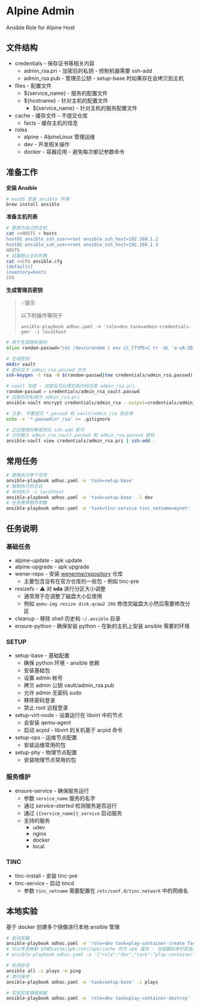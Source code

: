 # Alpine Admin
Ansible Role for Alpine Host

## 文件结构
* credentials - 保存证书等相关内容
  * admin_rsa.pri - 加密后的私钥 - 控制机器需要 ssh-add
  * admin_rsa.pub - 管理员公钥 - setup-base 时如果存在会拷贝到主机
* files - 配置文件
  * ${service_name} - 服务的配置文件
  * ${hostname} - 针对主机的配置文件
    * ${service_name} - 针对主机的服务配置文件
* cache - 缓存文件 - 不提交仓库
  * facts - 缓存主机的信息
* roles
  * alpine - AlpineLinux 管理运维
  * dev - 开发相关操作
  * docker - 容器应用 - 避免每次都记参数命令

## 准备工作

__安装 Ansible__
```bash
# macOS 安装 ansible 环境
brew install ansible
```

__准备主机列表__

```bash
# 替换为自己的主机
cat <<HOSTS > hosts
host01 ansible_ssh_user=root ansible_ssh_host=192.168.1.2
host02 ansible_ssh_user=root ansible_ssh_host=192.168.1.3
HOSTS
# 设置默认主机列表
cat <<CFG ansible.cfg
[defaults]
inventory=hosts
CFG
```

__生成管理员密钥__

> 💡提示
> 
> 以下的操作等同于
>
> ```
> ansible-playbook adhoc.yaml -e 'role=dev task=admin-credentials-gen' -i localhost
> ```


```bash
# 用于生成随机密码
alias random-passwd="cat /dev/urandom | env LC_CTYPE=C tr -dc 'a-zA-Z0-9' | head -c 32"

# 生成密钥
mkdir vault
# 密码位于 admin_rsa.passwd 文件
ssh-keygen -t rsa -N $(random-passwd|tee credentials/admin_rsa.passwd) -f credentials/admin_rsa

# vault 加密 - 加密后可以提交到代码仓库 admin_rsa.pri
random-passwd > credentials/admin_rsa_vault.passwd
# 加密后的私钥为 admin_rsa.pri
ansible-vault encrypt credentials/admin_rsa --output=credentials/admin_rsa.pri --vault-password-file=credentials/admin_rsa_vault.passwd

# 注意: 不要提交 *.passwd 和 vault/admin_rsa 到仓库
echo -e '*.passwd\n*_rsa' >> .gitignore

# 之后使用时解密然后 ssh-add 即可
# 分别输入 admin_rsa_vault.passwd 和 admin_rsa.passwd 密码
ansible-vault view credentials/admin_rsa.pri | ssh-add -
```

## 常用任务

```bash
# 直接执行单个任务
ansible-playbook adhoc.yaml -e 'task=setup-base'
# 限制执行的主机
# 本地执行 -i localhost
ansible-playbook adhoc.yaml -e 'task=setup-base' -l dev
# 任务携带额外参数
ansible-playbook adhoc.yaml -e 'task=tinc-service tinc_netname=mynet'
```

## 任务说明

### 基础任务
* alpine-update - apk update
* alpine-upgrade - apk upgrade
* wener-repo - 安装 [wenerme/repository](https://github.com/wenerme/repository) 仓库
  * 主要包含没有在官方仓库的一些包 - 例如 tinc-pre
* resizefs - ⚠️ 对 __sda__ 进行分区大小调整
  * 通常用于在调整了磁盘大小后使用
  * 例如 `qemu-img resize disk.qcow2 20G` 修改完磁盘大小然后需要修改分区
* cleanup - 移除 shell 历史和 `~/.ansible` 目录
* ensure-python - 确保安装 python - 在新的主机上安装 ansible 需要的环境

### SETUP

* setup-base - 基础配置
  * 确保 python 环境 - ansible 依赖
  * 安装基础包
  * 设置 admin 帐号
  * 拷贝 admin 公钥 vault/admin_rsa.pub
  * 允许 admin 无密码 sudo
  * 移除密码登录
  * 禁止 root 远程登录
* setup-virt-node - 设置运行在 libvirt 中的节点
  * 会安装 qemu-agent
  * 启动 acpid - libvirt 的关机基于 acpid 命令
* setup-ops - 运维节点配置
  * 安装运维常用的包
* setup-phy - 物理节点配置
  * 安装物理节点常用的包

### 服务维护

* ensure-service - 确保服务运行
  * 参数 `service_name` 服务的名字
  * 通过 _service-started_ 检测服务是否运行
  * 通过 `{{service_name}}_service` 启动服务
  * 支持的服务
    * udev
    * nginx
    * docker
    * local

### TINC

* tinc-install - 安装 tinc-pre
* tinc-service - 启动 tincd
  * 参数 `tinc_netname` 需要配置在 `/etc/conf.d/tinc.network` 中的网络名

## 本地实验

基于 docker 创建多个镜像进行本地 ansible 管理

```bash
# 启动容器
ansible-playbook adhoc.yaml -e 'role=dev task=play-container-create facts=true' -i localhost
# 可以考虑映射 $PWDcache/apk:/etc/apk/cache 作为 apk 缓存 - 当容器较多时安装速度更快
# ansible-playbook adhoc.yaml -e '{"role":"dev","task":"play-container-create","facts":true,"play_volumes":["'$PWD'/cache/apk:/etc/apk/cache"]}' -i localhost

# 检测存活
ansible all -i plays -m ping
# 进行操作
ansible-playbook adhoc.yaml -e 'task=setup-base' -i plays

# 实验完成销毁容器
ansible-playbook adhoc.yaml -e 'role=dev task=play-container-destroy' -i localhost
```
